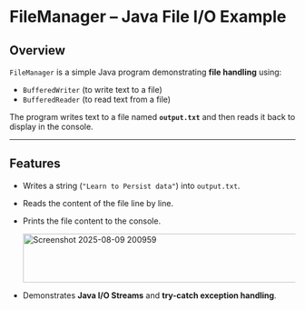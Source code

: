 #  FileManager – Java File I/O Example

## Overview
`FileManager` is a simple Java program demonstrating **file handling** using:
- `BufferedWriter` (to write text to a file)
- `BufferedReader` (to read text from a file)

The program writes text to a file named **`output.txt`** and then reads it back to display in the console.

---

## Features
- Writes a string (`"Learn to Persist data"`) into `output.txt`.
- Reads the content of the file line by line.
- Prints the file content to the console.
  
  <img width="659" height="86" alt="Screenshot 2025-08-09 200959" src="https://github.com/user-attachments/assets/923fbce2-fd67-43d4-b307-29daf464575d" />

- Demonstrates **Java I/O Streams** and **try-catch exception handling**.
